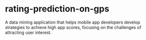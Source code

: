 # rating-prediction-on-gps
A data mining application that helps mobile app developers develop strategies to achieve high app scores, focusing on the challenges of attracting user interest.
